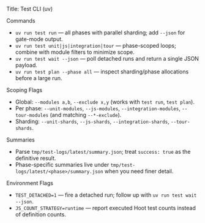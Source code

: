 Title: Test CLI (uv)

Commands

- `uv run test run` — all phases with parallel sharding; add `--json` for gate-mode output.
- `uv run test unit|js|integration|tour` — phase-scoped loops; combine with module filters to minimize scope.
- `uv run test wait --json` — poll detached runs and return a single JSON payload.
- `uv run test plan --phase all` — inspect sharding/phase allocations before a large run.

Scoping Flags

- Global: `--modules a,b`, `--exclude x,y` (works with `test run`, `test plan`).
- Per phase: `--unit-modules`, `--js-modules`, `--integration-modules`, `--tour-modules` (and matching `--*-exclude`).
- Sharding: `--unit-shards`, `--js-shards`, `--integration-shards`, `--tour-shards`.

Summaries

- Parse `tmp/test-logs/latest/summary.json`; treat `success: true` as the definitive result.
- Phase-specific summaries live under `tmp/test-logs/latest/<phase>/summary.json` when you need finer detail.

Environment Flags

- `TEST_DETACHED=1` — fire a detached run; follow up with `uv run test wait --json`.
- `JS_COUNT_STRATEGY=runtime` — report executed Hoot test counts instead of definition counts.
